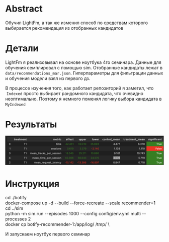 # Abstract

Обучил LightFm, а так же изменил способ по средствам которого выбирается рекомендация из отобранных кандидатов


# Детали 

LightFm я реализовывал на основе ноутбука 4го семинара. Данные для обучения семплировал с помощью sim. Отобранные кандидаты лежат в `data/recommendations_mar.json`. Гиперпараметры для фильтрации данных и обучения модели взял из первого дз.

В процессе изучения того, как работает репозиторий я заметил, что  `Indexed` просто выбирает рандомного кандидата, что очевидно неоптимально. Поэтому я немного поменял логику выбора кандидата в `MyIndexed`
# Результаты

![итог](AB.png)

# Инструкция

cd ./botify \
docker-compose up -d --build --force-recreate --scale recommender=1 \
cd ../sim \
python -m sim.run --episodes 1000 --config config/env.yml multi --processes 2 \
docker cp botify-recommender-1:/app/log/ /tmp/ \

И запускаем ноутбук первого семинар 

